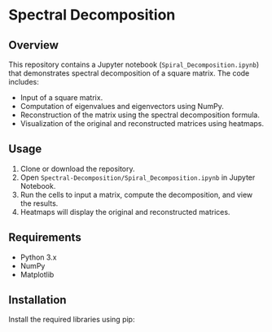 # Spectral Decomposition 

## Overview
This repository contains a Jupyter notebook (`Spiral_Decomposition.ipynb`) that demonstrates spectral decomposition of a square matrix. The code includes:
- Input of a square matrix.
- Computation of eigenvalues and eigenvectors using NumPy.
- Reconstruction of the matrix using the spectral decomposition formula.
- Visualization of the original and reconstructed matrices using heatmaps.

## Usage
1. Clone or download the repository.
2. Open `Spectral-Decomposition/Spiral_Decomposition.ipynb` in Jupyter Notebook.
3. Run the cells to input a matrix, compute the decomposition, and view the results.
4. Heatmaps will display the original and reconstructed matrices.

## Requirements
- Python 3.x
- NumPy
- Matplotlib

## Installation
Install the required libraries using pip:

